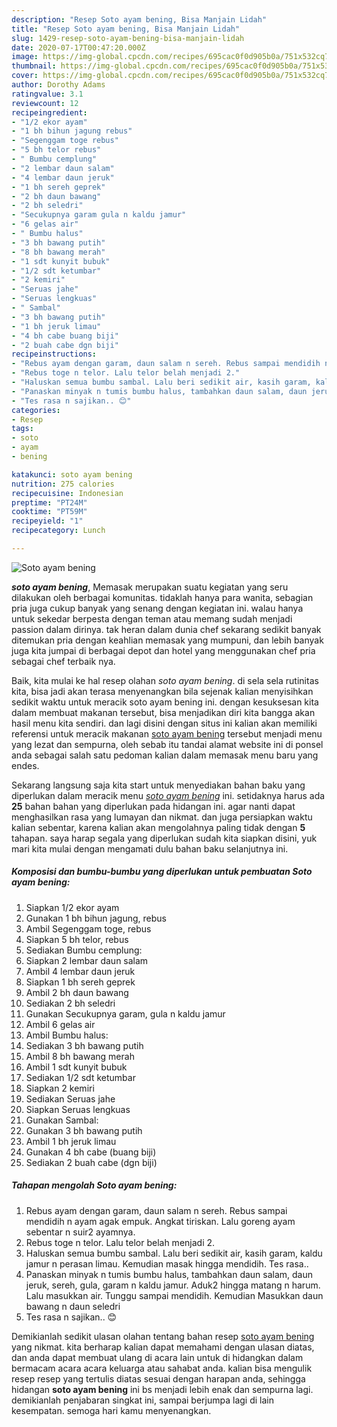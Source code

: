 ```yaml
---
description: "Resep Soto ayam bening, Bisa Manjain Lidah"
title: "Resep Soto ayam bening, Bisa Manjain Lidah"
slug: 1429-resep-soto-ayam-bening-bisa-manjain-lidah
date: 2020-07-17T00:47:20.000Z
image: https://img-global.cpcdn.com/recipes/695cac0f0d905b0a/751x532cq70/soto-ayam-bening-foto-resep-utama.jpg
thumbnail: https://img-global.cpcdn.com/recipes/695cac0f0d905b0a/751x532cq70/soto-ayam-bening-foto-resep-utama.jpg
cover: https://img-global.cpcdn.com/recipes/695cac0f0d905b0a/751x532cq70/soto-ayam-bening-foto-resep-utama.jpg
author: Dorothy Adams
ratingvalue: 3.1
reviewcount: 12
recipeingredient:
- "1/2 ekor ayam"
- "1 bh bihun jagung rebus"
- "Segenggam toge rebus"
- "5 bh telor rebus"
- " Bumbu cemplung"
- "2 lembar daun salam"
- "4 lembar daun jeruk"
- "1 bh sereh geprek"
- "2 bh daun bawang"
- "2 bh seledri"
- "Secukupnya garam gula n kaldu jamur"
- "6 gelas air"
- " Bumbu halus"
- "3 bh bawang putih"
- "8 bh bawang merah"
- "1 sdt kunyit bubuk"
- "1/2 sdt ketumbar"
- "2 kemiri"
- "Seruas jahe"
- "Seruas lengkuas"
- " Sambal"
- "3 bh bawang putih"
- "1 bh jeruk limau"
- "4 bh cabe buang biji"
- "2 buah cabe dgn biji"
recipeinstructions:
- "Rebus ayam dengan garam, daun salam n sereh. Rebus sampai mendidih n ayam agak empuk. Angkat tiriskan. Lalu goreng ayam sebentar n suir2 ayamnya."
- "Rebus toge n telor. Lalu telor belah menjadi 2."
- "Haluskan semua bumbu sambal. Lalu beri sedikit air, kasih garam, kaldu jamur n perasan limau. Kemudian masak hingga mendidih. Tes rasa.."
- "Panaskan minyak n tumis bumbu halus, tambahkan daun salam, daun jeruk, sereh, gula, garam n kaldu jamur. Aduk2 hingga matang n harum. Lalu masukkan air. Tunggu sampai mendidih. Kemudian Masukkan daun bawang n daun seledri"
- "Tes rasa n sajikan.. 😊"
categories:
- Resep
tags:
- soto
- ayam
- bening

katakunci: soto ayam bening 
nutrition: 275 calories
recipecuisine: Indonesian
preptime: "PT24M"
cooktime: "PT59M"
recipeyield: "1"
recipecategory: Lunch

---
```



![Soto ayam bening](https://img-global.cpcdn.com/recipes/695cac0f0d905b0a/751x532cq70/soto-ayam-bening-foto-resep-utama.jpg)

<b><i>soto ayam bening</i></b>, Memasak merupakan suatu kegiatan yang seru dilakukan oleh berbagai komunitas. tidaklah hanya para wanita, sebagian pria juga cukup banyak yang senang dengan kegiatan ini. walau hanya untuk sekedar berpesta dengan teman atau memang sudah menjadi passion dalam dirinya. tak heran dalam dunia chef sekarang sedikit banyak ditemukan pria dengan keahlian memasak yang mumpuni, dan lebih banyak juga kita jumpai di berbagai depot dan hotel yang menggunakan chef pria sebagai chef terbaik nya.

Baik, kita mulai ke hal resep olahan <i>soto ayam bening</i>. di sela sela rutinitas kita, bisa jadi akan terasa menyenangkan bila sejenak kalian menyisihkan sedikit waktu untuk meracik soto ayam bening ini. dengan kesuksesan kita dalam membuat makanan tersebut, bisa menjadikan diri kita bangga akan hasil menu kita sendiri. dan lagi disini dengan situs ini kalian akan memiliki referensi untuk meracik makanan <u>soto ayam bening</u> tersebut menjadi menu yang lezat dan sempurna, oleh sebab itu tandai alamat website ini di ponsel anda sebagai salah satu pedoman kalian dalam memasak menu baru yang endes.




Sekarang langsung saja kita start untuk menyediakan bahan baku yang diperlukan dalam meracik menu <u><i>soto ayam bening</i></u> ini. setidaknya harus ada <b>25</b> bahan bahan yang diperlukan pada hidangan ini. agar nanti dapat menghasilkan rasa yang lumayan dan nikmat. dan juga persiapkan waktu kalian sebentar, karena kalian akan mengolahnya paling tidak dengan <b>5</b> tahapan. saya harap segala yang diperlukan sudah kita siapkan disini, yuk mari kita mulai dengan mengamati dulu bahan baku selanjutnya ini.

<!--inarticleads1-->

##### Komposisi dan bumbu-bumbu yang diperlukan untuk pembuatan Soto ayam bening:

1. Siapkan 1/2 ekor ayam
1. Gunakan 1 bh bihun jagung, rebus
1. Ambil Segenggam toge, rebus
1. Siapkan 5 bh telor, rebus
1. Sediakan  Bumbu cemplung:
1. Siapkan 2 lembar daun salam
1. Ambil 4 lembar daun jeruk
1. Siapkan 1 bh sereh geprek
1. Ambil 2 bh daun bawang
1. Sediakan 2 bh seledri
1. Gunakan Secukupnya garam, gula n kaldu jamur
1. Ambil 6 gelas air
1. Ambil  Bumbu halus:
1. Sediakan 3 bh bawang putih
1. Ambil 8 bh bawang merah
1. Ambil 1 sdt kunyit bubuk
1. Sediakan 1/2 sdt ketumbar
1. Siapkan 2 kemiri
1. Sediakan Seruas jahe
1. Siapkan Seruas lengkuas
1. Gunakan  Sambal:
1. Gunakan 3 bh bawang putih
1. Ambil 1 bh jeruk limau
1. Gunakan 4 bh cabe (buang biji)
1. Sediakan 2 buah cabe (dgn biji)




<!--inarticleads2-->

##### Tahapan mengolah Soto ayam bening:

1. Rebus ayam dengan garam, daun salam n sereh. Rebus sampai mendidih n ayam agak empuk. Angkat tiriskan. Lalu goreng ayam sebentar n suir2 ayamnya.
1. Rebus toge n telor. Lalu telor belah menjadi 2.
1. Haluskan semua bumbu sambal. Lalu beri sedikit air, kasih garam, kaldu jamur n perasan limau. Kemudian masak hingga mendidih. Tes rasa..
1. Panaskan minyak n tumis bumbu halus, tambahkan daun salam, daun jeruk, sereh, gula, garam n kaldu jamur. Aduk2 hingga matang n harum. Lalu masukkan air. Tunggu sampai mendidih. Kemudian Masukkan daun bawang n daun seledri
1. Tes rasa n sajikan.. 😊




Demikianlah sedikit ulasan olahan tentang bahan resep <u>soto ayam bening</u> yang nikmat. kita berharap kalian dapat memahami dengan ulasan diatas, dan anda dapat membuat ulang di acara lain untuk di hidangkan dalam bermacam acara acara keluarga atau sahabat anda. kalian bisa mengulik resep resep yang tertulis diatas sesuai dengan harapan anda, sehingga hidangan <b>soto ayam bening</b> ini bs menjadi lebih enak dan sempurna lagi. demikianlah penjabaran singkat ini, sampai berjumpa lagi di lain kesempatan. semoga hari kamu menyenangkan.
